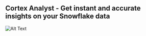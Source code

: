 ## Cortex Analyst - Get instant and accurate insights on your Snowflake data
![Alt Text](cortex_analyst_demo.gif)
